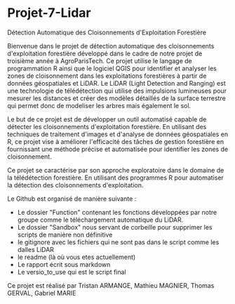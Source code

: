 # Projet-7-Lidar
Détection Automatique des Cloisonnements d'Exploitation Forestière

Bienvenue dans le projet de détection automatique des cloisonnements d'exploitation forestière développé dans le cadre de notre projet de troisième année à AgroParisTech. Ce projet utilise le langage de programmation R ainsi que le logiciel QGIS pour identifier et analyser les zones de cloisonnement dans les exploitations forestières à partir de données géospatiales et LiDAR. Le LiDAR (Light Detection and Ranging) est une technologie de télédétection qui utilise des impulsions lumineuses pour mesurer les distances et créer des modèles détaillés de la surface terrestre qui permet donc de modeliser les arbres mais également le sol.

Le but de ce projet est de développer un outil automatisé capable de détecter les cloisonnements d'exploitation forestière. En utilisant des techniques de traitement d'images et d'analyse de données géospatiales en R, ce projet vise à améliorer l'efficacité des tâches de gestion forestière en fournissant une méthode précise et automatisée pour identifier les zones de cloisonnement.

Ce projet se caractérise par son approche exploratoire dans le domaine de la télédétection forestière. En utilisant des programmes R pour automatiser la détection des cloisonnements d'exploitation.

Le Github est organisé de manière suivante :
 - Le dossier "Function" contenant les fonctions développées par notre groupe comme le téléchargement automatique du LiDAR.
 - Le dossier "Sandbox" nous servant de corbeille pour supprimer les scripts de manière non définitive
 - le gitignore avec les fichiers qui ne sont pas dans le script comme les dalles LiDAR
 - le readme (là où vous etes actuellement)
 - Le rapport écrit sous markdown
 - Le versio_to_use qui est le script final

Ce projet est réalisé par Tristan ARMANGE, Mathieu MAGNIER, Thomas GERVAL, Gabriel MARIE 
